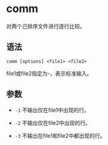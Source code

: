 # comm
对两个己排序文件进行逐行比较。

## 语法
`comm [options] <file1> <file2>`

file1或file2指定为-，表示标准输入。

## 参数
- `-1` 不输出仅在file1中出现的行。

- `-2` 不输出仅在file2中出现的行。

- `-3` 不输出在file1和file2中都出现的行。

